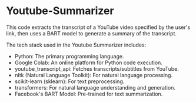 # Youtube-Summarizer
This code extracts the transcript of a YouTube video specified by the user's link, then uses a BART model to generate a summary of the transcript.

The tech stack used in the Youtube Summarizer includes:

- Python: The primary programming language.
- Google Colab: An online platform for Python code execution.
- youtube_transcript_api: Fetches transcripts/subtitles from YouTube.
- nltk (Natural Language Toolkit): For natural language processing.
- scikit-learn (sklearn): For text preprocessing.
- transformers: For natural language understanding and generation.
- Facebook's BART Model: Pre-trained for text summarization.
